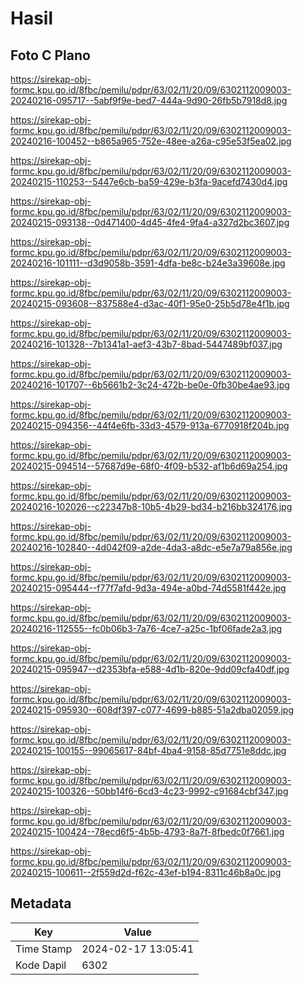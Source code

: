 # Hasil

## Foto C Plano

https://sirekap-obj-formc.kpu.go.id/8fbc/pemilu/pdpr/63/02/11/20/09/6302112009003-20240216-095717--5abf9f9e-bed7-444a-9d90-26fb5b7918d8.jpg

https://sirekap-obj-formc.kpu.go.id/8fbc/pemilu/pdpr/63/02/11/20/09/6302112009003-20240216-100452--b865a965-752e-48ee-a26a-c95e53f5ea02.jpg

https://sirekap-obj-formc.kpu.go.id/8fbc/pemilu/pdpr/63/02/11/20/09/6302112009003-20240215-110253--5447e6cb-ba59-429e-b3fa-9acefd7430d4.jpg

https://sirekap-obj-formc.kpu.go.id/8fbc/pemilu/pdpr/63/02/11/20/09/6302112009003-20240215-093138--0d471400-4d45-4fe4-9fa4-a327d2bc3607.jpg

https://sirekap-obj-formc.kpu.go.id/8fbc/pemilu/pdpr/63/02/11/20/09/6302112009003-20240216-101111--d3d9058b-3591-4dfa-be8c-b24e3a39608e.jpg

https://sirekap-obj-formc.kpu.go.id/8fbc/pemilu/pdpr/63/02/11/20/09/6302112009003-20240215-093608--837588e4-d3ac-40f1-95e0-25b5d78e4f1b.jpg

https://sirekap-obj-formc.kpu.go.id/8fbc/pemilu/pdpr/63/02/11/20/09/6302112009003-20240216-101328--7b1341a1-aef3-43b7-8bad-5447489bf037.jpg

https://sirekap-obj-formc.kpu.go.id/8fbc/pemilu/pdpr/63/02/11/20/09/6302112009003-20240216-101707--6b5661b2-3c24-472b-be0e-0fb30be4ae93.jpg

https://sirekap-obj-formc.kpu.go.id/8fbc/pemilu/pdpr/63/02/11/20/09/6302112009003-20240215-094356--44f4e6fb-33d3-4579-913a-6770918f204b.jpg

https://sirekap-obj-formc.kpu.go.id/8fbc/pemilu/pdpr/63/02/11/20/09/6302112009003-20240215-094514--57687d9e-68f0-4f09-b532-af1b6d69a254.jpg

https://sirekap-obj-formc.kpu.go.id/8fbc/pemilu/pdpr/63/02/11/20/09/6302112009003-20240216-102026--c22347b8-10b5-4b29-bd34-b216bb324176.jpg

https://sirekap-obj-formc.kpu.go.id/8fbc/pemilu/pdpr/63/02/11/20/09/6302112009003-20240216-102840--4d042f09-a2de-4da3-a8dc-e5e7a79a856e.jpg

https://sirekap-obj-formc.kpu.go.id/8fbc/pemilu/pdpr/63/02/11/20/09/6302112009003-20240215-095444--f77f7afd-9d3a-494e-a0bd-74d5581f442e.jpg

https://sirekap-obj-formc.kpu.go.id/8fbc/pemilu/pdpr/63/02/11/20/09/6302112009003-20240216-112555--fc0b06b3-7a76-4ce7-a25c-1bf06fade2a3.jpg

https://sirekap-obj-formc.kpu.go.id/8fbc/pemilu/pdpr/63/02/11/20/09/6302112009003-20240215-095947--d2353bfa-e588-4d1b-820e-9dd09cfa40df.jpg

https://sirekap-obj-formc.kpu.go.id/8fbc/pemilu/pdpr/63/02/11/20/09/6302112009003-20240215-095930--608df397-c077-4699-b885-51a2dba02059.jpg

https://sirekap-obj-formc.kpu.go.id/8fbc/pemilu/pdpr/63/02/11/20/09/6302112009003-20240215-100155--99065617-84bf-4ba4-9158-85d7751e8ddc.jpg

https://sirekap-obj-formc.kpu.go.id/8fbc/pemilu/pdpr/63/02/11/20/09/6302112009003-20240215-100326--50bb14f6-6cd3-4c23-9992-c91684cbf347.jpg

https://sirekap-obj-formc.kpu.go.id/8fbc/pemilu/pdpr/63/02/11/20/09/6302112009003-20240215-100424--78ecd6f5-4b5b-4793-8a7f-8fbedc0f7661.jpg

https://sirekap-obj-formc.kpu.go.id/8fbc/pemilu/pdpr/63/02/11/20/09/6302112009003-20240215-100611--2f559d2d-f62c-43ef-b194-8311c46b8a0c.jpg


## Metadata

| Key        | Value               |
| ---------- | ------------------- |
| Time Stamp | 2024-02-17 13:05:41 |
| Kode Dapil | 6302                |



